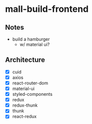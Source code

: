 # mall-build-frontend

## Notes
- build a hamburger
    - w/ material ui? 

## Architecture
- [x] cuid
- [x] axios
- [x] react-router-dom 
- [x] material-ui
- [x] styled-components
- [x] redux
- [x] redux-thunk
- [x] thunk
- [x] react-redux
